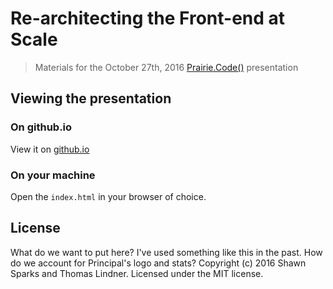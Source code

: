 # Re-architecting the Front-end at Scale

> Materials for the October 27th, 2016 [Prairie.Code()](http://prairiecode.amegala.com/sessions/re-architecting-the-front-end-at-scale) presentation

## Viewing the presentation

### On github.io
View it on [github.io](https://marshmellow1328.github.io/horizon-prairie-code/)

### On your machine
Open the `index.html` in your browser of choice.

## License

What do we want to put here? I've used something like this in the past. How do we
account for Principal's logo and stats?
Copyright (c) 2016 Shawn Sparks and Thomas Lindner. Licensed under the MIT license.
